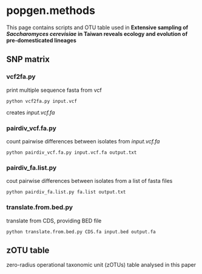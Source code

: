 # popgen.methods
This page contains scripts and OTU table used in **Extensive sampling of _Saccharomyces cerevisiae_ in Taiwan reveals ecology and evolution of pre-domesticated lineages**

## SNP matrix
### vcf2fa.py
print multiple sequence fasta from vcf
```
python vcf2fa.py input.vcf
```
creates *input.vcf.fa*

### pairdiv_vcf.fa.py
count pairwise differences between isolates from *input.vcf.fa*
```
python pairdiv_vcf.fa.py input.vcf.fa output.txt
```
### pairdiv_fa.list.py
cout pairwise differences between isolates from a list of fasta files
```
python pairdiv_fa.list.py fa.list output.txt
```
### translate.from.bed.py
translate from CDS, providing BED file
```
python translate.from.bed.py CDS.fa input.bed output.fa
```


## zOTU table
zero-radius operational taxonomic unit (zOTUs) table analysed in this paper
